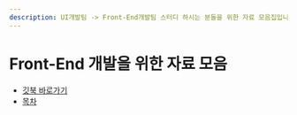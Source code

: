 ```yaml
---
description: UI개발팀 -> Front-End개발팀 스터디 하시는 분들을 위한 자료 모음집입니다.
---
```


# Front-End 개발을 위한 자료 모음

- [깃북 바로가기](https://front-end-team.gitbook.io/front-end/)
- [목차](https://github.com/sharryhong/Front-End-Team/blob/master/SUMMARY.md) 
